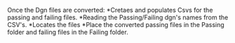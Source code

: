 Once the Dgn files are converted:
*Cretaes and populates Csvs for the passing and failing files.
*Reading the Passing/Failing dgn's names from the CSV's.
*Locates the files
*Place the converted passing files in the Passing folder and failing files in the Failing folder.